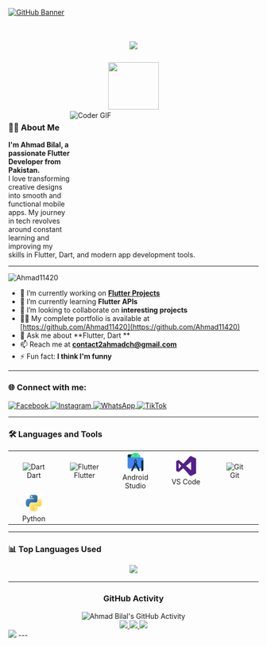 [![GitHub Banner](https://user-images.githubusercontent.com/58959408/232639433-cb0aea21-66f0-4508-a771-85e2089c5a87.gif)](https://github.com/Ahmad11420)

<h1 align="center">
  <img src="https://readme-typing-svg.herokuapp.com?font=Righteous&size=35&center=true&vCenter=true&width=500&height=70&duration=4000&lines=Hi+there!+👋+I'm+Ahmad+Bilal+" />
</h1>

<div align="center">
  <img src="https://github.com/Govindv7555/Govindv7555/blob/main/49e76e0596857673c5c80c85b84394c1.gif" width="45%" height="95px">
</div>

<img align="right" src="https://cdn.dribbble.com/users/1162077/screenshots/3848914/programmer.gif" alt="Coder GIF" width="380" height="280">

### 👨‍🎓 About Me  
**I'm Ahmad Bilal, a passionate Flutter Developer from Pakistan.**  
I love transforming creative designs into smooth and functional mobile apps. My journey in tech revolves around constant learning and improving my skills in Flutter, Dart, and modern app development tools.

---

<p align="left"> 
  <img src="https://komarev.com/ghpvc/?username=Ahmad11420&label=Profile%20views&color=0e75b6&style=flat" alt="Ahmad11420" /> 
</p>

- 🔭 I’m currently working on **[Flutter Projects](https://github.com/Ahmad11420)**
- 🌱 I’m currently learning **Flutter APIs**
- 👯 I’m looking to collaborate on **interesting projects**
- 👨‍💻 My complete portfolio is available at [https://github.com/Ahmad11420](https://github.com/Ahmad11420)
- 💬 Ask me about **Flutter, Dart **
- 📫 Reach me at **contact2ahmadch@gmail.com**
- ⚡ Fun fact: **I think I'm funny**

---

<h3 align="left">🌐 Connect with me:</h3>
<p align="left">
  <a href="https://www.facebook.com/share/1JFEtvkAvN/" target="blank">
    <img align="center" src="https://raw.githubusercontent.com/rahuldkjain/github-profile-readme-generator/master/src/images/icons/Social/facebook.svg" alt="Facebook" height="30" width="40" />
  </a>
  <a href="https://www.instagram.com/ch.ahmad_bilal77?igsh=NHRkeHRsZDkxY3B3" target="blank">
    <img align="center" src="https://raw.githubusercontent.com/rahuldkjain/github-profile-readme-generator/master/src/images/icons/Social/instagram.svg" alt="Instagram" height="30" width="40" /> 
  </a>
   </a>
  <a href="https://wa.me/923087154021" target="blank">
    <img align="center" src="https://raw.githubusercontent.com/rahuldkjain/github-profile-readme-generator/master/src/images/icons/Social/whatsapp.svg" alt="WhatsApp" height="30" width="40" />
  </a>
  <a href="https://www.tiktok.com/@ahmad.bilal100" target="blank">
    <img align="center" src="https://cdn-icons-png.flaticon.com/512/3046/3046122.png" alt="TikTok" height="30" width="30" />
  </a>
</p>

---

### 🛠️ Languages and Tools
<p align="center">
  <table>
    <tr>
      <td align="center" width="100">
        <img src="https://www.vectorlogo.zone/logos/dartlang/dartlang-icon.svg" width="40" height="40" alt="Dart"/><br>Dart
      </td>
      <td align="center" width="100">
        <img src="https://www.vectorlogo.zone/logos/flutterio/flutterio-icon.svg" width="40" height="40" alt="Flutter"/><br>Flutter
      </td>
      <td align="center" width="100">
        <img src="https://raw.githubusercontent.com/devicons/devicon/master/icons/androidstudio/androidstudio-original.svg" width="40" height="40" alt="Android Studio"/><br>Android Studio
      </td>
      <td align="center" width="100">
        <img src="https://raw.githubusercontent.com/devicons/devicon/master/icons/visualstudio/visualstudio-plain.svg" width="40" height="40" alt="VS Code"/><br>VS Code
      </td>
      <td align="center" width="100">
        <img src="https://www.vectorlogo.zone/logos/git-scm/git-scm-icon.svg" width="40" height="40" alt="Git"/><br>Git
      </td>
    </tr>
    <tr>
      <td align="center" width="100">
        <img src="https://raw.githubusercontent.com/devicons/devicon/master/icons/python/python-original.svg" width="40" height="40" alt="Python"/><br>Python
      </td>
     </tr>
  </table>
</p>

---

### 📊 Top Languages Used
<p align="center">
  <img src="https://github-readme-stats.vercel.app/api/top-langs/?username=Ahmad11420&layout=compact&theme=tokyonight&langs_count=8&hide=html,css,scss" />
</p>


---

<h3 align="center">GitHub Activity</h3>
<div align="center">
  <img src="https://github-readme-activity-graph.vercel.app/graph?username=Ahmad11420&bg_color=0d1117&color=ffffff&line=00b3ff&point=f9fafa&area=true&hide_border=true" alt="Ahmad Bilal's GitHub Activity" />
</div>
<div align="center">
  <a href="https://github.com/Ahmad11420">
    <img src="http://github-profile-summary-cards.vercel.app/api/cards/profile-details?username=Ahmad11420&theme=transparent" />
  </a>
  <a href="https://github.com/Ahmad11420">
    <img src="https://github-readme-streak-stats.herokuapp.com/?user=Ahmad11420&hide_border=true&card_width=338&theme=transparent" />
  </a>
  <a href="https://github.com/Ahmad11420">
    <img src="http://github-profile-summary-cards.vercel.app/api/cards/stats?username=Ahmad11420&theme=transparent" />
  </a>
</div>

  <!-- Wavy Divider -->
  <img src="https://capsule-render.vercel.app/api?type=waving&color=0:00F5D4,100:9B5DE5&height=100&section=footer" />
---


